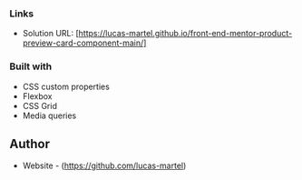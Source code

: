### Links

- Solution URL: [https://lucas-martel.github.io/front-end-mentor-product-preview-card-component-main/]

### Built with
- CSS custom properties
- Flexbox
- CSS Grid
- Media queries

## Author

- Website - (https://github.com/lucas-martel)